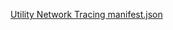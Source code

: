 [Utility Network Tracing manifest.json](https://esricanada.github.io/wab/customwidgets/UtilityNetwork/manifest.json)


